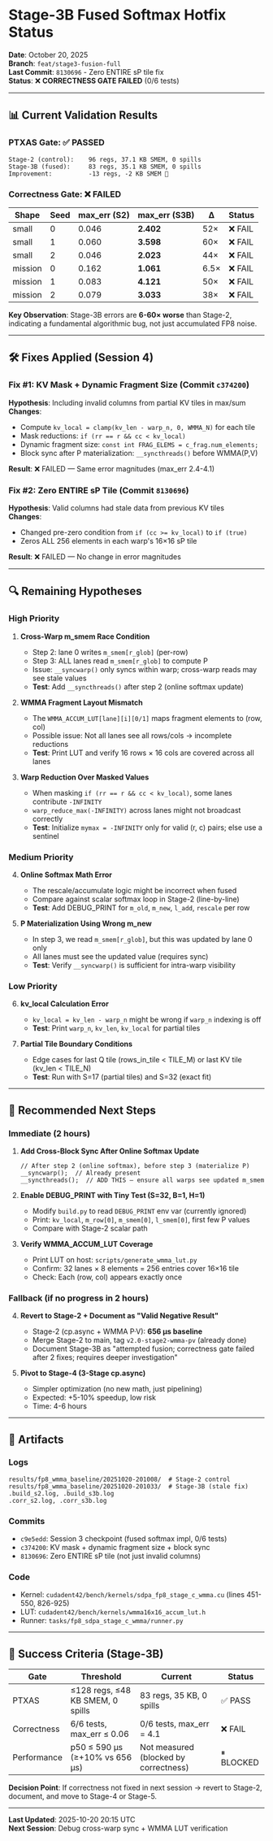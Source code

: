# Stage-3B Fused Softmax Hotfix Status

**Date**: October 20, 2025  
**Branch**: `feat/stage3-fusion-full`  
**Last Commit**: `8130696` - Zero ENTIRE sP tile fix  
**Status**: ❌ **CORRECTNESS GATE FAILED** (0/6 tests)

---

## 📊 Current Validation Results

### PTXAS Gate: ✅ **PASSED**
```
Stage-2 (control):    96 regs, 37.1 KB SMEM, 0 spills
Stage-3B (fused):     83 regs, 35.1 KB SMEM, 0 spills
Improvement:          -13 regs, -2 KB SMEM 🎉
```

### Correctness Gate: ❌ **FAILED**

| Shape   | Seed | max_err (S2) | max_err (S3B) | Δ      | Status |
|---------|------|--------------|---------------|--------|--------|
| small   | 0    | 0.046        | **2.402**     | 52×    | ❌ FAIL |
| small   | 1    | 0.060        | **3.598**     | 60×    | ❌ FAIL |
| small   | 2    | 0.046        | **2.023**     | 44×    | ❌ FAIL |
| mission | 0    | 0.162        | **1.061**     | 6.5×   | ❌ FAIL |
| mission | 1    | 0.083        | **4.121**     | 50×    | ❌ FAIL |
| mission | 2    | 0.079        | **3.033**     | 38×    | ❌ FAIL |

**Key Observation**: Stage-3B errors are **6-60× worse** than Stage-2, indicating a fundamental algorithmic bug, not just accumulated FP8 noise.

---

## 🛠 Fixes Applied (Session 4)

### Fix #1: KV Mask + Dynamic Fragment Size (Commit `c374200`)
**Hypothesis**: Including invalid columns from partial KV tiles in max/sum  
**Changes**:
- Compute `kv_local = clamp(kv_len - warp_n, 0, WMMA_N)` for each tile
- Mask reductions: `if (rr == r && cc < kv_local)`
- Dynamic fragment size: `const int FRAG_ELEMS = c_frag.num_elements;`
- Block sync after P materialization: `__syncthreads()` before WMMA(P,V)

**Result**: ❌ FAILED — Same error magnitudes (max_err 2.4-4.1)

### Fix #2: Zero ENTIRE sP Tile (Commit `8130696`)
**Hypothesis**: Valid columns had stale data from previous KV tiles  
**Changes**:
- Changed pre-zero condition from `if (cc >= kv_local)` to `if (true)`  
- Zeros ALL 256 elements in each warp's 16×16 sP tile

**Result**: ❌ FAILED — No change in error magnitudes

---

## 🔍 Remaining Hypotheses

### High Priority
1. **Cross-Warp m_smem Race Condition**  
   - Step 2: lane 0 writes `m_smem[r_glob]` (per-row)
   - Step 3: ALL lanes read `m_smem[r_glob]` to compute P
   - Issue: `__syncwarp()` only syncs within warp; cross-warp reads may see stale values
   - **Test**: Add `__syncthreads()` after step 2 (online softmax update)

2. **WMMA Fragment Layout Mismatch**  
   - The `WMMA_ACCUM_LUT[lane][i][0/1]` maps fragment elements to (row, col)
   - Possible issue: Not all lanes see all rows/cols → incomplete reductions
   - **Test**: Print LUT and verify 16 rows × 16 cols are covered across all lanes

3. **Warp Reduction Over Masked Values**  
   - When masking `if (rr == r && cc < kv_local)`, some lanes contribute `-INFINITY`
   - `warp_reduce_max(-INFINITY)` across lanes might not broadcast correctly
   - **Test**: Initialize `mymax = -INFINITY` only for valid (r, c) pairs; else use a sentinel

### Medium Priority
4. **Online Softmax Math Error**  
   - The rescale/accumulate logic might be incorrect when fused
   - Compare against scalar softmax loop in Stage-2 (line-by-line)
   - **Test**: Add DEBUG_PRINT for `m_old`, `m_new`, `l_add`, `rescale` per row

5. **P Materialization Using Wrong m_new**  
   - In step 3, we read `m_smem[r_glob]`, but this was updated by lane 0 only
   - All lanes must see the updated value (requires sync)
   - **Test**: Verify `__syncwarp()` is sufficient for intra-warp visibility

### Low Priority
6. **kv_local Calculation Error**  
   - `kv_local = kv_len - warp_n` might be wrong if `warp_n` indexing is off
   - **Test**: Print `warp_n`, `kv_len`, `kv_local` for partial tiles

7. **Partial Tile Boundary Conditions**  
   - Edge cases for last Q tile (rows_in_tile < TILE_M) or last KV tile (kv_len < TILE_N)
   - **Test**: Run with S=17 (partial tiles) and S=32 (exact fit)

---

## 🧪 Recommended Next Steps

### Immediate (2 hours)
1. **Add Cross-Block Sync After Online Softmax Update**
   ```cuda
   // After step 2 (online softmax), before step 3 (materialize P)
   __syncwarp();  // Already present
   __syncthreads();  // ADD THIS — ensure all warps see updated m_smem
   ```

2. **Enable DEBUG_PRINT with Tiny Test (S=32, B=1, H=1)**
   - Modify `build.py` to read `DEBUG_PRINT` env var (currently ignored)
   - Print: `kv_local`, `m_row[0]`, `m_smem[0]`, `l_smem[0]`, first few P values
   - Compare with Stage-2 scalar path

3. **Verify WMMA_ACCUM_LUT Coverage**
   - Print LUT on host: `scripts/generate_wmma_lut.py`
   - Confirm: 32 lanes × 8 elements = 256 entries cover 16×16 tile
   - Check: Each (row, col) appears exactly once

### Fallback (if no progress in 2 hours)
4. **Revert to Stage-2 + Document as "Valid Negative Result"**
   - Stage-2 (cp.async + WMMA P·V): **656 μs baseline**
   - Merge Stage-2 to main, tag `v2.0-stage2-wmma-pv` (already done)
   - Document Stage-3B as "attempted fusion; correctness gate failed after 2 fixes; requires deeper investigation"

5. **Pivot to Stage-4 (3-Stage cp.async)**
   - Simpler optimization (no new math, just pipelining)
   - Expected: +5-10% speedup, low risk
   - Time: 4-6 hours

---

## 📁 Artifacts

### Logs
```
results/fp8_wmma_baseline/20251020-201008/  # Stage-2 control
results/fp8_wmma_baseline/20251020-201033/  # Stage-3B (stale fix)
.build_s2.log, .build_s3b.log
.corr_s2.log, .corr_s3b.log
```

### Commits
- `c9e5edd`: Session 3 checkpoint (fused softmax impl, 0/6 tests)
- `c374200`: KV mask + dynamic fragment size + block sync
- `8130696`: Zero ENTIRE sP tile (not just invalid columns)

### Code
- Kernel: `cudadent42/bench/kernels/sdpa_fp8_stage_c_wmma.cu` (lines 451-550, 826-925)
- LUT: `cudadent42/bench/kernels/wmma16x16_accum_lut.h`
- Runner: `tasks/fp8_sdpa_stage_c_wmma/runner.py`

---

## 🎯 Success Criteria (Stage-3B)

| Gate | Threshold | Current | Status |
|------|-----------|---------|--------|
| PTXAS | ≤128 regs, ≤48 KB SMEM, 0 spills | 83 regs, 35 KB, 0 spills | ✅ PASS |
| Correctness | 6/6 tests, max_err ≤ 0.06 | 0/6 tests, max_err = 4.1 | ❌ FAIL |
| Performance | p50 ≤ 590 μs (≥+10% vs 656 μs) | Not measured (blocked by correctness) | ⏸ BLOCKED |

**Decision Point**: If correctness not fixed in next session → revert to Stage-2, document, and move to Stage-4 or Stage-5.

---

**Last Updated**: 2025-10-20 20:15 UTC  
**Next Session**: Debug cross-warp sync + WMMA LUT verification

